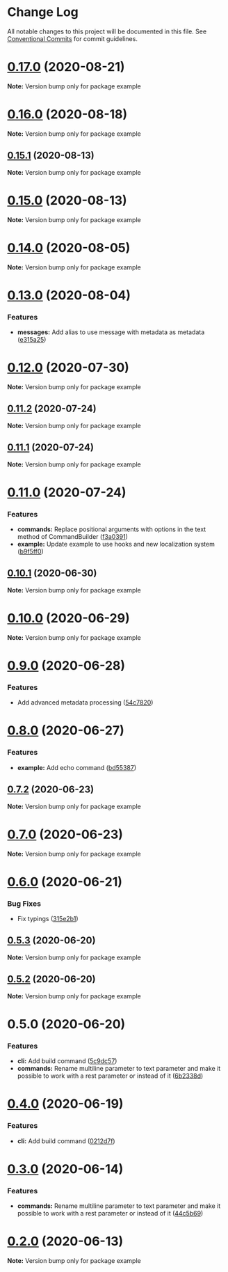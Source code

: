 # Change Log

All notable changes to this project will be documented in this file.
See [Conventional Commits](https://conventionalcommits.org) for commit guidelines.

# [0.17.0](https://github.com/Exeteres/Replikit/compare/v0.16.0...v0.17.0) (2020-08-21)

**Note:** Version bump only for package example





# [0.16.0](https://github.com/Exeteres/Replikit/compare/v0.15.1...v0.16.0) (2020-08-18)

**Note:** Version bump only for package example





## [0.15.1](https://github.com/Exeteres/Replikit/compare/v0.15.0...v0.15.1) (2020-08-13)

**Note:** Version bump only for package example





# [0.15.0](https://github.com/Exeteres/Replikit/compare/v0.14.0...v0.15.0) (2020-08-13)

**Note:** Version bump only for package example





# [0.14.0](https://github.com/Exeteres/Replikit/compare/v0.13.0...v0.14.0) (2020-08-05)

**Note:** Version bump only for package example





# [0.13.0](https://github.com/Exeteres/Replikit/compare/v0.12.1...v0.13.0) (2020-08-04)


### Features

* **messages:** Add alias to use message with metadata as metadata ([e315a25](https://github.com/Exeteres/Replikit/commit/e315a256dfeef85137f640e08176d14c84a1638f))





# [0.12.0](https://github.com/Exeteres/Replikit/compare/v0.11.2...v0.12.0) (2020-07-30)

**Note:** Version bump only for package example





## [0.11.2](https://github.com/Exeteres/Replikit/compare/v0.11.1...v0.11.2) (2020-07-24)

**Note:** Version bump only for package example





## [0.11.1](https://github.com/Exeteres/Replikit/compare/v0.11.0...v0.11.1) (2020-07-24)

**Note:** Version bump only for package example






# [0.11.0](https://github.com/Exeteres/Replikit/compare/v0.10.1...v0.11.0) (2020-07-24)


### Features

* **commands:** Replace positional arguments with options in the text method of CommandBuilder ([f3a0391](https://github.com/Exeteres/Replikit/commit/f3a0391738f62c30c4fe00c0a9369a4a5112c66f))
* **example:** Update example to use hooks and new localization system ([b9f5ff0](https://github.com/Exeteres/Replikit/commit/b9f5ff02e51e3fe71b30024fd4b01013078a8ca1))





## [0.10.1](https://github.com/Exeteres/Replikit/compare/v0.10.0...v0.10.1) (2020-06-30)

**Note:** Version bump only for package example





# [0.10.0](https://github.com/Exeteres/Replikit/compare/v0.9.0...v0.10.0) (2020-06-29)

**Note:** Version bump only for package example





# [0.9.0](https://github.com/Exeteres/Replikit/compare/v0.8.0...v0.9.0) (2020-06-28)


### Features

* Add advanced metadata processing ([54c7820](https://github.com/Exeteres/Replikit/commit/54c782021f5ebc16d784f210d273f8d7490d2af5))





# [0.8.0](https://github.com/Exeteres/Replikit/compare/v0.7.2...v0.8.0) (2020-06-27)


### Features

* **example:** Add echo command ([bd55387](https://github.com/Exeteres/Replikit/commit/bd55387721b431d9346507458ebf435b8c0dde75))





## [0.7.2](https://github.com/Exeteres/Replikit/compare/v0.7.1...v0.7.2) (2020-06-23)

**Note:** Version bump only for package example





# [0.7.0](https://github.com/Exeteres/Replikit/compare/v0.6.0...v0.7.0) (2020-06-23)

**Note:** Version bump only for package example





# [0.6.0](https://github.com/Exeteres/Replikit/compare/v0.5.3...v0.6.0) (2020-06-21)


### Bug Fixes

* Fix typings ([315e2b1](https://github.com/Exeteres/Replikit/commit/315e2b1fedab922dd3e63851f33de64856a8d863))





## [0.5.3](https://github.com/Exeteres/Replikit/compare/v0.5.2...v0.5.3) (2020-06-20)

**Note:** Version bump only for package example





## [0.5.2](https://github.com/Exeteres/Replikit/compare/v0.5.1...v0.5.2) (2020-06-20)

**Note:** Version bump only for package example





# 0.5.0 (2020-06-20)


### Features

* **cli:** Add build command ([5c9dc57](https://github.com/Exeteres/Replikit/commit/5c9dc57b9ac2428f4970096dcfc6ae75b2e4dd27))
* **commands:** Rename multiline parameter to text parameter and make it possible to work with a rest parameter or instead of it ([6b2338d](https://github.com/Exeteres/Replikit/commit/6b2338d88b2b5452eacf39b690b797d30a6bf81f))






# [0.4.0](https://github.com/Exeteres/Replikit/compare/v0.3.0...v0.4.0) (2020-06-19)


### Features

* **cli:** Add build command ([0212d7f](https://github.com/Exeteres/Replikit/commit/0212d7f9c87d517b8cf220be9b32376551c3603b))





# [0.3.0](https://github.com/Exeteres/Replikit/compare/v0.2.0...v0.3.0) (2020-06-14)


### Features

* **commands:** Rename multiline parameter to text parameter and make it possible to work with a rest parameter or instead of it ([44c5b69](https://github.com/Exeteres/Replikit/commit/44c5b69cfca82a0a7280593e6bef8b2028ca2ae0))





# [0.2.0](https://github.com/Exeteres/Replikit/compare/v0.1.0...v0.2.0) (2020-06-13)

**Note:** Version bump only for package example
